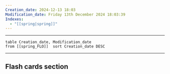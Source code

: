 ```yaml
---
Creation_date: 2024-12-13 18:03
Modification_date: Friday 13th December 2024 18:03:39
Indexes:
  - "[[spring|spring]]"
---
```


----



```dataview
table Creation_date, Modification_date
from [[spring_FLO]]  sort Creation_date DESC
```























---
## Flash cards section
